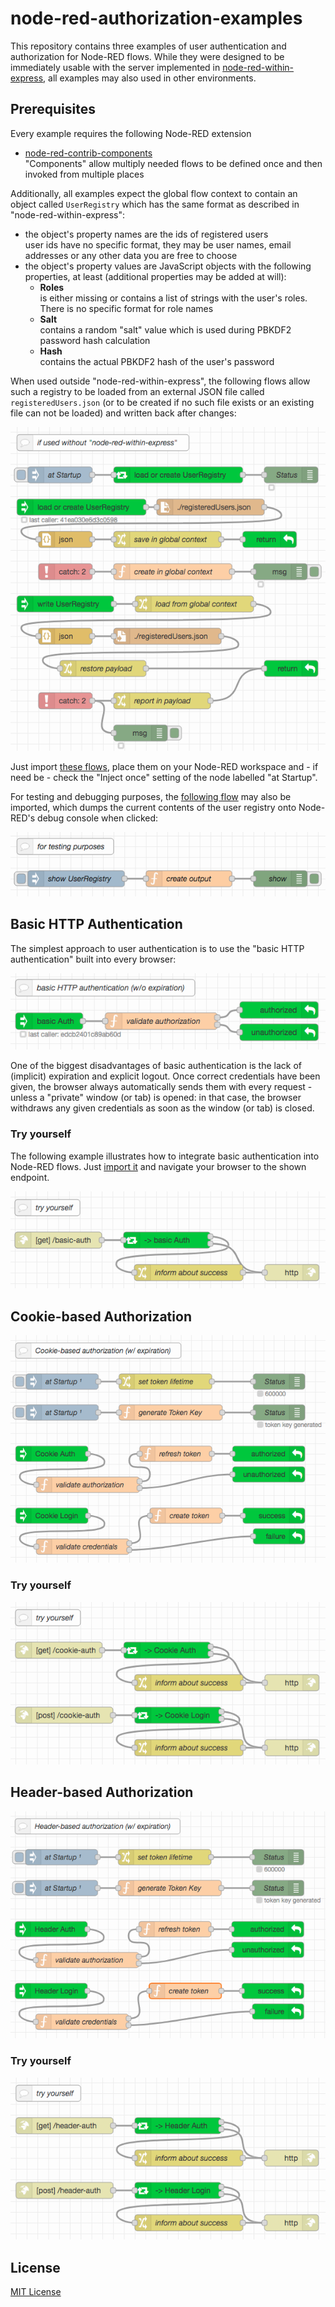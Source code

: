 # node-red-authorization-examples #

This repository contains three examples of user authentication and authorization for Node-RED flows. While they were designed to be immediately usable with the server implemented in [node-red-within-express](https://github.com/rozek/node-red-within-express), all examples may also used in other environments.

## Prerequisites ##

Every example requires the following Node-RED extension

* [node-red-contrib-components](https://github.com/ollixx/node-red-contrib-components)<br>"Components" allow multiply needed flows to be defined once and then invoked from multiple places

Additionally, all examples expect the global flow context to contain an object called `UserRegistry` which has the same format as described in  "node-red-within-express":

* the object's property names are the ids of registered users<br>user ids have no specific format, they may be user names, email addresses or any other data you are free to choose
* the object's property values are JavaScript objects with the following properties, at least (additional properties may be added at will):
  * **Roles**<br>is either missing or contains a list of strings with the user's roles. There is no specific format for role names
  * **Salt**<br>contains a random "salt" value which is used during PBKDF2 password hash calculation
  * **Hash**<br>contains the actual PBKDF2 hash of the user's password

When used outside "node-red-within-express", the following flows allow such a registry to be loaded from an external JSON file called `registeredUsers.json` (or to be created if no such file exists or an existing file can not be loaded) and written back after changes:

![](outside-node-red-within-express.png)

Just import [these flows](outside-node-red-within-express.json), place them on your Node-RED workspace and - if need be - check the "Inject once" setting of the node labelled "at Startup".

For testing and debugging purposes, the [following flow](show-user-registry.json) may also be imported, which dumps the current contents of the user registry onto Node-RED's debug console when clicked:

![](show-user-registry.png)

## Basic HTTP Authentication ##

The simplest approach to user authentication is to use the "basic HTTP authentication" built into every browser:

![](basic-auth.png)

One of the biggest disadvantages of basic authentication is the lack of (implicit) expiration and explicit logout. Once correct credentials have been given, the browser always automatically sends them with every request - unless a "private" window (or tab) is opened: in that case, the browser withdraws any given credentials as soon as the window (or tab) is closed.

### Try yourself ###

The following example illustrates how to integrate basic authentication into Node-RED flows. Just [import it](try-basic-auth.json) and navigate your browser to the shown endpoint.

![](try-basic-auth.png)

## Cookie-based Authorization ##

![](cookie-auth.png)

### Try yourself ###

![](try-cookie-auth.png)

## Header-based Authorization ##

![](header-auth.png)

### Try yourself ###

![](try-header-auth.png)

## License ##

[MIT License](LICENSE.md)
